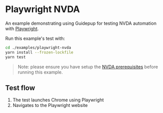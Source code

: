 # Playwright NVDA

An example demonstrating using Guidepup for testing NVDA automation with [Playwright](https://playwright.dev/).

Run this example's test with:

```bash
cd ./examples/playwright-nvda
yarn install --frozen-lockfile
yarn test
```

> Note: please ensure you have setup the [NVDA prerequisites](https://www.guidepup.dev/docs/guides/environment) before running this example.

## Test flow

1. The test launches Chrome using Playwright
2. Navigates to the Playwright website
